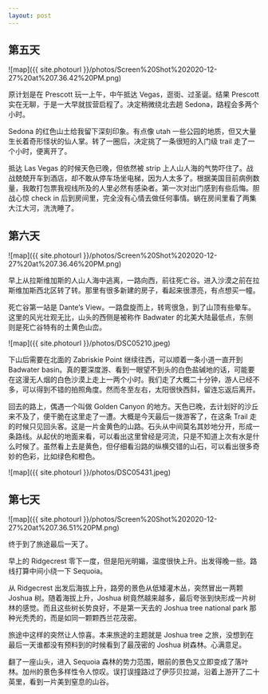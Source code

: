 ```yaml
---
layout: post
---
```


## 第五天

![map]({{ site.photourl }}/photos/Screen%20Shot%202020-12-27%20at%207.36.42%20PM.png)

原计划是在 Prescott 玩一上午，中午抵达 Vegas，逛街、过圣诞。结果 Prescott 实在无聊，于是一大早就拔营启程了。决定稍微绕北去趟 Sedona，路程会多两个小时。

Sedona 的红色山土给我留下深刻印象。有点像 utah 一些公园的地质，但又大量生长着奇形怪状的仙人掌。转了一圈后，决定挑了一条很短的入门级 trail 走了一个小时，便离开了。

抵达 Las Vegas 的时候天色已晚，但依然被 strip 上人山人海的气势吓住了。战战兢兢开车到酒店，却不敢从停车场坐电梯，因为人太多了。根据美国目前病例数量，我敢打包票我视线所及的人里必然有感染者。第一次对出门感到有些后悔。胆战心惊 check in 后到房间里，完全没有心情去做任何事情。蜗在房间里看了两集大江大河，洗洗睡了。

## 第六天

![map]({{ site.photourl }}/photos/Screen%20Shot%202020-12-27%20at%207.36.46%20PM.png)

早上从拉斯维加斯的人山人海中逃离，一路向西，前往死亡谷。进入沙漠之前在拉斯维加斯西北区转了转。那里有很多新建的房子，看起来很漂亮，有点想买一幢。

死亡谷第一站是 Dante‘s View。一路盘旋而上，转弯很急，到了山顶有些晕车。这里的风光壮观无比，山头的西侧是被称作 Badwater 的北美大陆最低点，东侧则是死亡谷特有的土黄色山峦。

![map]({{ site.photourl }}/photos/DSC05210.jpeg)

下山后需要在北面的 Zabriskie Point 继续往西，可以顺着一条小道一直开到 Badwater basin。真的要深度游、看到一眼望不到头的白色盐碱地的话，可能要在这漫无人烟的白色沙漠上走上一两个小时。我们走了大概二十分钟，游人已经不多，可以得到不错的拍照角度。然而冬至左右，太阳很快西斜，留连忘返后离开。

回去的路上，偶遇一个叫做 Golden Canyon 的地方。天色已晚，去计划好的沙丘来不及了，便干脆在这里走了一遭。大概是今天最后一拨游客了，在这条 Trail 走的时候只见回头客。这是一片金黄色的山路。石头从中间莫名其妙地分开，形成一条路线。从起伏的地面来看，可以看出这里曾经是河流，只是不知道上次有水是什么时候了。虽然看上去是黄色，但仔细看沿路的纵横交错的山石，可以看出很多奇妙的色彩，比如绿色和橙色。

![map]({{ site.photourl }}/photos/DSC05431.jpeg)

## 第七天

![map]({{ site.photourl }}/photos/Screen%20Shot%202020-12-27%20at%207.36.51%20PM.png)

终于到了旅途最后一天了。

早上的 Ridgecrest 零下一度，但是阳光明媚，温度很快上升。出发得晚一些。路线打算中间小绕一下 Sequoia。

从 Ridgecrest 出发后海拔上升，路旁的景色从低矮灌木丛，突然冒出一两颗 Joshua 树。随着海拔上升，Joshua 树竟然越来越多，最后夸张到快形成一片树林的感觉。而且这些树长势良好，不是第一天去的 Joshua tree national park 那种光秃秃的，而是如同一颗颗西兰花茂密。

旅途中这样的突然让人惊喜。本来旅途的主题就是 Joshua tree 之旅，没想到在最后一天谁都没有预料到的时候看到了最茂密的 Joshua 树森林。心满意足。

翻了一座山头，进入 Sequoia 森林的势力范围，眼前的景色又立即变成了落叶林。加州的景色多样性令人惊叹。误打误撞路过了伊莎贝拉湖，沿着上游开了二十英里，看到一片美到窒息的山谷。

